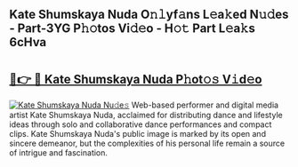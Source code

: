 ## Kate Shumskaya Nuda O𝚗𝚕yf𝚊ns L𝚎a𝚔ed N𝚞𝚍es - Part-3YG P𝚑𝚘tos Vi𝚍𝚎o - H𝚘𝚝 Part L𝚎a𝚔s 6cHva

# <h2><a href="http://kfcrwq4.oniu.top/?m=Kate+Shumskaya+Nuda">🔗👉 🔴 Kate Shumskaya Nuda P𝚑ot𝚘𝚜 V𝚒d𝚎o</a></h2>

[![Kate Shumskaya Nuda Nu𝚍e𝚜](https://i.imgur.com/0qMVB7G.gif)](http://kfcrwq4.oniu.top/?m=Kate+Shumskaya+Nuda)
Web-based performer and digital media artist Kate Shumskaya Nuda, acclaimed for distributing dance and lifestyle ideas through solo and collaborative dance performances and compact clips. Kate Shumskaya Nuda's public image is marked by its open and sincere demeanor, but the complexities of his personal life remain a source of intrigue and fascination.  
